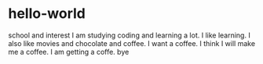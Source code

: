 # hello-world
school and interest
I am studying coding and learning a lot. I like learning. I also like movies and chocolate and coffee. I want a coffee. I think I will make me a coffee. I am getting a coffe.  bye
